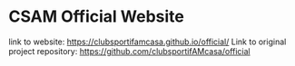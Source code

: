 # CSAM Official Website

link to website: https://clubsportifamcasa.github.io/official/
Link to original project repository: https://github.com/clubsportifAMcasa/official

